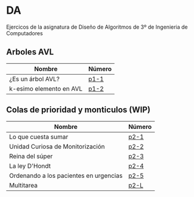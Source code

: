 # DA
Ejercicos de la asignatura de Diseño de Algoritmos de 3º de Ingenieria de Computadores

## Arboles AVL

| Nombre       | Número | 
|--------------|------|
| ¿Es un árbol AVL? | [p1-1](https://github.com/aluque1/DA/tree/main/CORRECT/arboles_AVL/p1-1)  |
| k-esimo elemento en AVL | [p1-2](https://github.com/aluque1/DA/tree/main/CORRECT/arboles_AVL/p1-2)  |

## Colas de prioridad y monticulos (WIP)
| Nombre       | Número | 
|--------------|------|
| Lo que cuesta sumar | [p2-1]()  |
| Unidad Curiosa de Monitorización | [p2-2]()  |
| Reina del súper | [p2-3]()  |
| La ley D'Hondt | [p2-4]()  |
| Ordenando a los pacientes en urgencias | [p2-5]()  |
| Multitarea | [p2-L]()  |